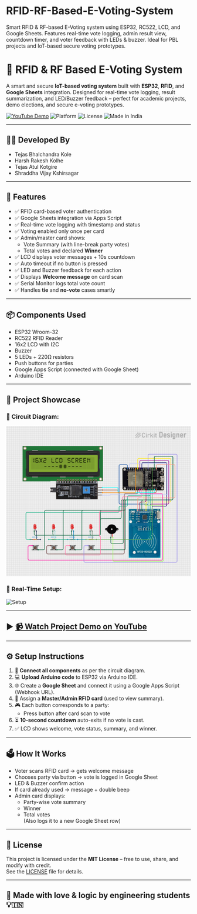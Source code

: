 # RFID-RF-Based-E-Voting-System
Smart RFID &amp; RF-based E-Voting system using ESP32, RC522, LCD, and Google Sheets. Features real-time vote logging, admin result view, countdown timer, and voter feedback with LEDs &amp; buzzer. Ideal for PBL projects and IoT-based secure voting prototypes.

# 📡 RFID & RF Based E-Voting System

A smart and secure **IoT-based voting system** built with **ESP32**, **RFID**, and **Google Sheets** integration. Designed for real-time vote logging, result summarization, and LED/Buzzer feedback – perfect for academic projects, demo elections, and secure e-voting prototypes.

[![YouTube Demo](https://img.shields.io/badge/Watch%20Demo-YouTube-red?logo=youtube)](https://youtube.com/shorts/w2tXMks05K4?si=k-z5knKSpe7Tq8rl)
![Platform](https://img.shields.io/badge/Platform-ESP32-blue)
![License](https://img.shields.io/badge/License-MIT-brightgreen)
![Made in India](https://img.shields.io/badge/Made%20with%20❤️-India-orange)

---

## 👨‍💻 Developed By

- Tejas Bhalchandra Kole  
- Harsh Rakesh Kolhe  
- Tejas Atul Kotgire  
- Shraddha Vijay Kshirsagar  

---

## 🔧 Features

- ✅ RFID card-based voter authentication  
- ✅ Google Sheets integration via Apps Script  
- ✅ Real-time vote logging with timestamp and status  
- ✅ Voting enabled only once per card  
- ✅ Admin/master card shows:
  - Vote Summary (with line-break party votes)
  - Total votes and declared **Winner**  
- ✅ LCD displays voter messages + 10s countdown  
- ✅ Auto timeout if no button is pressed  
- ✅ LED and Buzzer feedback for each action  
- ✅ Displays **Welcome message** on card scan  
- ✅ Serial Monitor logs total vote count  
- ✅ Handles **tie** and **no-vote** cases smartly

---

## 📦 Components Used

- ESP32 Wroom-32  
- RC522 RFID Reader  
- 16x2 LCD with I2C  
- Buzzer  
- 5 LEDs + 220Ω resistors  
- Push buttons for parties  
- Google Apps Script (connected with Google Sheet)  
- Arduino IDE

---

## 📸 Project Showcase

### 🔌 Circuit Diagram:
![Circuit](circuit_image.png)

### 🧪 Real-Time Setup:
![Setup](20250412_185309.jpg)

---

## ▶️ [📹 Watch Project Demo on YouTube](https://youtube.com/shorts/w2tXMks05K4?si=k-z5knKSpe7Tq8rl)

---

## ⚙️ Setup Instructions

1. 🔧 **Connect all components** as per the circuit diagram.
2. 💻 **Upload Arduino code** to ESP32 via Arduino IDE.
3. 🌐 Create a **Google Sheet** and connect it using a Google Apps Script (Webhook URL).
4. 🔑 Assign a **Master/Admin RFID card** (used to view summary).
5. 🎮 Each button corresponds to a party:  
   - Press button after card scan to vote  
6. ⏳ **10-second countdown** auto-exits if no vote is cast.
7. ✅ LCD shows welcome, vote status, summary, and winner.

---

## 🗳️ How It Works

- Voter scans RFID card → gets welcome message
- Chooses party via button → vote is logged in Google Sheet
- LED & Buzzer confirm action  
- If card already used → message + double beep  
- Admin card displays:
  - Party-wise vote summary  
  - Winner  
  - Total votes  
  (Also logs it to a new Google Sheet row)

---

## 🧾 License

This project is licensed under the **MIT License** – free to use, share, and modify with credit.  
See the [LICENSE](LICENSE) file for details.

---

## 🌟 Made with love & logic by engineering students 💡🇮🇳

